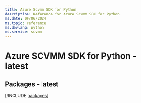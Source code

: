 ```yaml
---
title: Azure Scvmm SDK for Python
description: Reference for Azure Scvmm SDK for Python
ms.date: 09/06/2024
ms.topic: reference
ms.devlang: python
ms.service: scvmm
---
```

# Azure SCVMM SDK for Python - latest
## Packages - latest
[!INCLUDE [packages](scvmm-index.md)]
